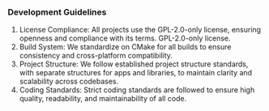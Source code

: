 ### Development Guidelines 
1. License Compliance: All projects use the GPL-2.0-only license, ensuring openness and compliance with its terms. GPL-2.0-only license.
2. Build System: We standardize on CMake for all builds to ensure consistency and cross-platform compatibility.
3. Project Structure: We follow established project structure standards, with separate structures for apps and libraries, to maintain clarity and scalability across codebases.
4. Coding Standards: Strict coding standards are followed to ensure high quality, readability, and maintainability of all code.
